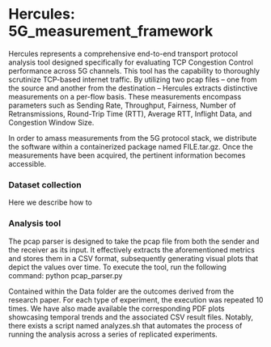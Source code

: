 # Hercules: 5G_measurement_framework
Hercules represents a comprehensive end-to-end transport protocol analysis tool designed specifically for evaluating TCP Congestion Control performance across 5G channels. This tool has the capability to thoroughly scrutinize TCP-based internet traffic. By utilizing two pcap files – one from the source and another from the destination – Hercules extracts distinctive measurements on a per-flow basis. These measurements encompass parameters such as Sending Rate, Throughput, Fairness, Number of Retransmissions, Round-Trip Time (RTT), Average RTT, Inflight Data, and Congestion Window Size.

In order to amass measurements from the 5G protocol stack, we distribute the software within a containerized package named FILE.tar.gz. Once the measurements have been acquired, the pertinent information becomes accessible.


### Dataset collection
Here we describe how to 
### Analysis tool

The pcap parser is designed to take the pcap file from both the sender and the receiver as its input. It effectively extracts the aforementioned metrics and stores them in a CSV format, subsequently generating visual plots that depict the values over time. To execute the tool, run the following command:
python pcap_parser.py

Contained within the Data folder are the outcomes derived from the research paper. For each type of experiment, the execution was repeated 10 times. We have also made available the corresponding PDF plots showcasing temporal trends and the associated CSV result files. Notably, there exists a script named analyzes.sh that automates the process of running the analysis across a series of replicated experiments.
